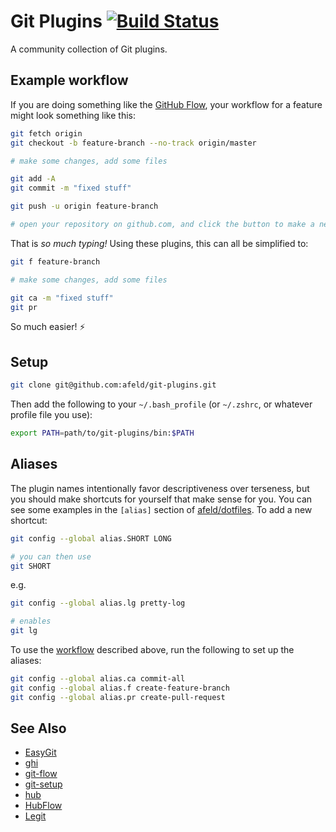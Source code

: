 # Git Plugins [![Build Status](https://travis-ci.org/afeld/git-plugins.svg?branch=travis)](https://travis-ci.org/afeld/git-plugins)

A community collection of Git plugins.

## Example workflow

If you are doing something like the [GitHub Flow](https://guides.github.com/introduction/flow/), your workflow for a feature might look something like this:

```bash
git fetch origin
git checkout -b feature-branch --no-track origin/master

# make some changes, add some files

git add -A
git commit -m "fixed stuff"

git push -u origin feature-branch

# open your repository on github.com, and click the button to make a new pull request
```

That is _so much typing!_ Using these plugins, this can all be simplified to:

```bash
git f feature-branch

# make some changes, add some files

git ca -m "fixed stuff"
git pr
```

So much easier! :zap:

## Setup

```bash
git clone git@github.com:afeld/git-plugins.git
```

Then add the following to your `~/.bash_profile` (or `~/.zshrc`, or whatever profile file you use):

```bash
export PATH=path/to/git-plugins/bin:$PATH
```

## Aliases

The plugin names intentionally favor descriptiveness over terseness, but you should make shortcuts for yourself that make sense for you.  You can see some examples in the `[alias]` section of [afeld/dotfiles](https://github.com/afeld/dotfiles/blob/master/gitconfig).  To add a new shortcut:

```bash
git config --global alias.SHORT LONG

# you can then use
git SHORT
```

e.g.

```bash
git config --global alias.lg pretty-log

# enables
git lg
```

To use the [workflow](#example-workflow) described above, run the following to set up the aliases:

```bash
git config --global alias.ca commit-all
git config --global alias.f create-feature-branch
git config --global alias.pr create-pull-request
```

## See Also

* [EasyGit](https://people.gnome.org/~newren/eg/)
* [ghi](https://github.com/stephencelis/ghi)
* [git-flow](https://github.com/nvie/gitflow)
* [git-setup](https://github.com/afeld/git-setup)
* [hub](http://hub.github.com/)
* [HubFlow](http://datasift.github.io/gitflow/)
* [Legit](http://www.git-legit.org/)
